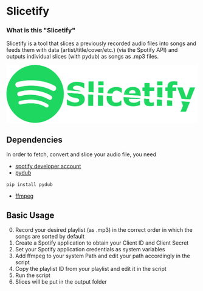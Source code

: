 # Slicetify

### What is this "Slicetify"

Slicetify is a tool that slices a previously recorded audio files into songs and feeds them with data (artist/title/cover/etc.) (via the Spotify API) and outputs individual slices (with pydub) as songs as .mp3 files.

![logo](https://raw.githubusercontent.com/innocentDE/Slicetify/main/.github/images/slicetify_logo.png)

## Dependencies

In order to fetch, convert and slice your audio file, you need 

 - [spotify developer account](https://developer.spotify.com/)
 - [pydub](https://pypi.org/project/pydub/)
 ```shell
 pip install pydub
 ```
 - [ffmpeg](https://www.ffmpeg.org/download.html)


## Basic Usage

0) Record your desired playlist (as .mp3) in the correct order in which the songs are sorted by default
1) Create a Spotify application to obtain your Client ID and Client Secret
2) Set your Spotify application credentials as system variables
3) Add ffmpeg to your system Path and edit your path accordingly in the script
4) Copy the playlist ID from your  playlist and edit it in the script
5) Run the script
6) Slices will be put in the output folder